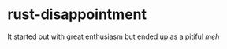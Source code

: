 rust-disappointment
===================

It started out with great enthusiasm but ended up as a pitiful _meh_
